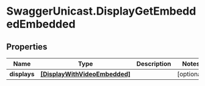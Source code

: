 # SwaggerUnicast.DisplayGetEmbeddedEmbedded

## Properties

Name | Type | Description | Notes
------------ | ------------- | ------------- | -------------
**displays** | [**[DisplayWithVideoEmbedded]**](DisplayWithVideoEmbedded.md) |  | [optional] 


